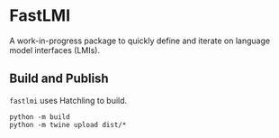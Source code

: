 # FastLMI

A work-in-progress package to quickly define and iterate on language model interfaces (LMIs).

## Build and Publish

`fastlmi` uses Hatchling to build.

```shell
python -m build
python -m twine upload dist/*
```
